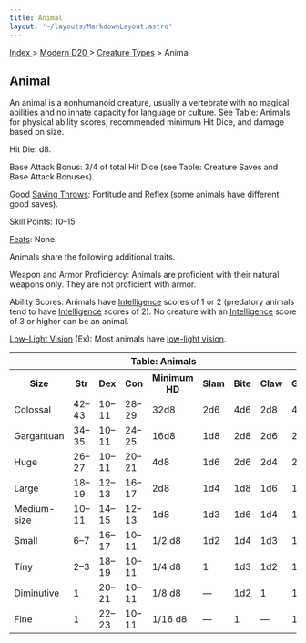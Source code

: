 ```yaml
---
title: Animal
layout: '~/layouts/MarkdownLayout.astro'
---
```


[ Index ](/) > [ Modern D20 ](/modern.d20.srd) > [Creature Types](/modern.d20.srd/creature.types) > Animal

## Animal

An animal is a nonhumanoid creature, usually a vertebrate with no magical
abilities and no innate capacity for language or culture. See Table: Animals
for physical ability scores, recommended minimum Hit Dice, and damage based on
size.

Hit Die: d8.

Base Attack Bonus: 3/4 of total Hit Dice (see Table: Creature Saves and Base
Attack Bonuses).

Good [Saving Throws](/modern.d20.srd/basics/saving.throws): Fortitude and
Reflex (some animals have different good saves).

Skill Points: 10–15.

[Feats](/modern.d20.srd/feats): None.

Animals share the following additional traits.

Weapon and Armor Proficiency: Animals are proficient with their natural
weapons only. They are not proficient with armor.

Ability Scores: Animals have
[Intelligence](/modern.d20.srd/basics/ability.scores) scores of 1 or 2
(predatory animals tend to have
[Intelligence](/modern.d20.srd/basics/ability.scores) scores of 2). No
creature with an [Intelligence](/modern.d20.srd/basics/ability.scores) score
of 3 or higher can be an animal.

[Low-Light Vision](/modern.d20.srd/special.abilities/low.light.vision) (Ex):
Most animals have [low-light vision](/modern.d20.srd/special.abilities/low.light.vision).


<table> <tr><th colspan="9"> Table: Animals</th></tr> <tr><th> Size</th><th> Str</th><th> Dex</th><th> Con</th><th> Minimum HD</th><th> Slam</th><th> Bite</th><th> Claw</th><th> Gore </th></tr> <tr><td> Colossal</td><td> 42–43</td><td> 10–11</td><td> 28–29</td><td> 32d8</td><td> 2d6</td><td> 4d6</td><td> 2d8</td><td> 4d6 </td></tr> <tr class="shaded"><td> Gargantuan</td><td> 34–35</td><td> 10–11</td><td> 24–25</td><td> 16d8</td><td> 1d8</td><td> 2d8</td><td> 2d6</td><td> 2d8 </td></tr> <tr><td> Huge</td><td> 26–27</td><td> 10–11</td><td> 20–21</td><td> 4d8</td><td> 1d6</td><td> 2d6</td><td> 2d4</td><td> 2d6 </td></tr> <tr class="shaded"><td> Large</td><td> 18–19</td><td> 12–13</td><td> 16–17</td><td> 2d8</td><td> 1d4</td><td> 1d8</td><td> 1d6</td><td> 1d8 </td></tr> <tr><td> Medium-size</td><td> 10–11</td><td> 14–15</td><td> 12–13</td><td> 1d8</td><td> 1d3</td><td> 1d6</td><td> 1d4</td><td> 1d6 </td></tr> <tr class="shaded"><td> Small</td><td> 6–7</td><td> 16–17</td><td> 10–11</td><td> 1/2 d8</td><td> 1d2</td><td> 1d4</td><td> 1d3</td><td> 1d4 </td></tr> <tr><td> Tiny</td><td> 2–3</td><td> 18–19</td><td> 10–11</td><td> 1/4 d8</td><td> 1</td><td> 1d3</td><td> 1d2</td><td> 1d3 </td></tr> <tr class="shaded"><td> Diminutive</td><td> 1</td><td> 20–21</td><td> 10–11</td><td> 1/8 d8</td><td> —</td><td> 1d2</td><td> 1</td><td> 1d2 </td></tr> <tr><td> Fine</td><td> 1</td><td> 22–23</td><td> 10–11</td><td> 1/16 d8</td><td> —</td><td> 1</td><td> —</td><td> 1 </td></tr></table>




